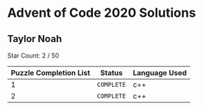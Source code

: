 # Advent of Code 2020 Solutions 

## Taylor Noah

Star Count: 2 / 50  
      
| Puzzle Completion List   | Status | Language Used |  
| --- | --- | --- |  
1 | `COMPLETE`  | c++ |  
2 | `COMPLETE`  | c++ |  
